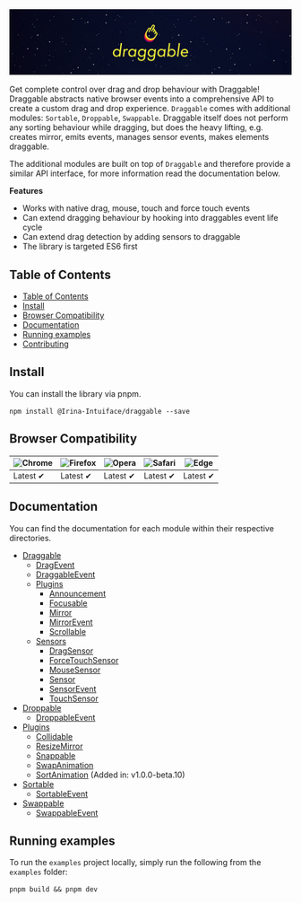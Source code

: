 <a href="https://shopify.github.io/draggable" title="Visit Draggable website">
  <img src="assets/header.jpg" alt="">
</a>

Get complete control over drag and drop behaviour with Draggable! Draggable abstracts
native browser events into a comprehensive API to create a custom drag and drop experience.
`Draggable` comes with additional modules: `Sortable`, `Droppable`, `Swappable`. Draggable
itself does not perform any sorting behaviour while dragging, but does the heavy lifting, e.g.
creates mirror, emits events, manages sensor events, makes elements draggable.

The additional modules are built on top of `Draggable` and therefore provide a similar API
interface, for more information read the documentation below.

**Features**

- Works with native drag, mouse, touch and force touch events
- Can extend dragging behaviour by hooking into draggables event life cycle
- Can extend drag detection by adding sensors to draggable
- The library is targeted ES6 first

## Table of Contents

- [Table of Contents](#table-of-contents)
- [Install](#install)
- [Browser Compatibility](#browser-compatibility)
- [Documentation](#documentation)
- [Running examples](#running-examples)
- [Contributing](#contributing)

## Install

You can install the library via pnpm.

```
npm install @Irina-Intuiface/draggable --save
```

## Browser Compatibility

<table>
<thead>
  <tr>
    <th>
      <img src="https://raw.github.com/alrra/browser-logos/master/src/chrome/chrome_48x48.png" alt="Chrome" />
    </th>
    <th>
      <img src="https://raw.github.com/alrra/browser-logos/master/src/firefox/firefox_48x48.png" alt="Firefox" />
    </th>
    <th>
      <img src="https://raw.github.com/alrra/browser-logos/master/src/opera/opera_48x48.png" alt="Opera" />
    </th>
    <th>
      <img src="https://raw.github.com/alrra/browser-logos/master/src/safari/safari_48x48.png" alt="Safari" />
    </th>
    <th>
      <img src="https://raw.github.com/alrra/browser-logos/master/src/edge/edge_48x48.png" alt="Edge" />
    </th>
  </tr>
</thead>
<tbody>
  <tr>
    <td class="tg-0pky">Latest ✔</td>
    <td class="tg-0pky">Latest ✔</td>
    <td class="tg-0pky">Latest ✔</td>
    <td class="tg-0pky">Latest ✔</td>
    <td class="tg-0pky">Latest ✔</td>
  </tr>
</tbody>
</table>

## Documentation

You can find the documentation for each module within their respective directories.

- [Draggable](src/Draggable)
  - [DragEvent](src/Draggable/DragEvent)
  - [DraggableEvent](src/Draggable/DraggableEvent)
  - [Plugins](src/Draggable/Plugins)
    - [Announcement](src/Draggable/Plugins/Announcement)
    - [Focusable](src/Draggable/Plugins/Focusable)
    - [Mirror](src/Draggable/Plugins/Mirror)
    - [MirrorEvent](src/Draggable/Plugins/Mirror/MirrorEvent)
    - [Scrollable](src/Draggable/Plugins/Scrollable)
  - [Sensors](src/Draggable/Sensors)
    - [DragSensor](src/Draggable/Sensors/DragSensor)
    - [ForceTouchSensor](src/Draggable/Sensors/ForceTouchSensor)
    - [MouseSensor](src/Draggable/Sensors/MouseSensor)
    - [Sensor](src/Draggable/Sensors/Sensor)
    - [SensorEvent](src/Draggable/Sensors/SensorEvent)
    - [TouchSensor](src/Draggable/Sensors/TouchSensor)
- [Droppable](src/Droppable)
  - [DroppableEvent](src/Droppable/DroppableEvent)
- [Plugins](src/Plugins)
  - [Collidable](src/Plugins/Collidable)
  - [ResizeMirror](src/Plugins/ResizeMirror)
  - [Snappable](src/Plugins/Snappable)
  - [SwapAnimation](src/Plugins/SwapAnimation)
  - [SortAnimation](src/Plugins/SortAnimation) (Added in: v1.0.0-beta.10)
- [Sortable](src/Sortable)
  - [SortableEvent](src/Sortable/SortableEvent)
- [Swappable](src/Swappable)
  - [SwappableEvent](src/Swappable/SwappableEvent)

## Running examples

To run the `examples` project locally, simply run the following from the `examples` folder:

```
pnpm build && pnpm dev
```
